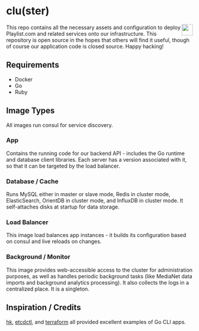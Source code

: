 # clu(ster)

<img src="support/avatar.jpg" align="right" width="30" />

This repo contains all the necessary assets and configuration to deploy Playlist.com and related services onto our infrastructure.  This repository is open source in the hopes that others will find it useful, though of course our application code is closed source.  Happy hacking!

## Requirements

* Docker
* Go
* Ruby

## Image Types

All images run consul for service discovery.

### App
Contains the running code for our backend API - includes the Go runtime and database client libraries.  Each server has a version associated with it, so that it can be targeted by the load balancer.

### Database / Cache
Runs MySQL either in master or slave mode, Redis in cluster mode, ElasticSearch, OrientDB in cluster mode, and InfluxDB in cluster mode.  It self-attaches disks at startup for data storage.

### Load Balancer
This image load balances app instances - it builds its configuration based on consul and live reloads on changes.

### Background / Monitor
This image provides web-accessible access to the cluster for administration purposes, as well as handles periodic background tasks (like MediaNet data imports and background analytics processing).  It also collects the logs in a centralized place.  It is a singleton.

## Inspiration / Credits

[hk](https://github.com/heroku/hk), [etcdctl](https://github.com/coreos/etcdctl), and [terraform](https://github.com/hashicorp/terraform) all provided excellent examples of Go CLI apps.
